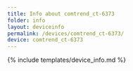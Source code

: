 ```yaml
---
title: Info about comtrend_ct-6373
folder: info
layout: deviceinfo
permalink: /devices/comtrend_ct-6373/
device: comtrend_ct-6373
---
```

{% include templates/device_info.md %}
